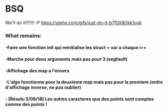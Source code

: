 # BSQ
We'll do it!!!!!!! :P
https://giphy.com/gifs/just-do-it-b7f0X8Okk1uyk

### What remains:
#### -Faire une fonction init qui reinitialise les struct + var a chaque i++
#### -Marche pour deux arguments mais pas pour 3 (segfault)
#### -Affichage des map a l'envers
#### -L'algo fonctionne pour la deuxieme map mais pas pour la premiere (ordre d'affichage inverse, ne pas oublier)
#### - [Résolu 5/09/18] Les autres caracteres que des points sont comptes comme des points !
